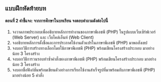 ## แบบฝึกหัดท้ายบท
#### ตอนที่ 2 คำชี้แจง: จากการศึกษาในบทเรียน จงตอบคำถามดังต่อไปนี้
1. จงวาดภาพประกอบเพื่ออธิบายหลักการทำงานของภาษาพีเอชพี (PHP) ในรูปแบบเว็บเซิร์ฟเวอร์ (Web Server) และ เว็บไคล์เอ็นท์ (Web Client)
2. จงอธิบายหลักการตั้งชื่อและการประกาศใช้งานตัวแปรในภาษาพีเอชพี (PHP) มาพอสังเขป
3. จงบอกวิธีการสร้างทางเลือกโดยใช้ภาษาพีเอชพี (PHP) พร้อมเขียนโครงสร้างประกอบ มาอย่างน้อย 3 โครงสร้าง
4. จงบอกวิธีการวนรอบทำซ้ำคำสั่งของภาษาพีเอชพี (PHP) พร้อมเขียนโครงสร้างประกอบ มาอย่างน้อย 3 โครงสร้าง
5. จงบอกชื่อฟังก์ชันพร้อมเขียนตัวอย่างการเรียกใช้งานสำเร็จรูปที่มาพร้อมกับภาษาพีเอชพี (PHP) มาอย่างน้อย 5 คำสั่ง
